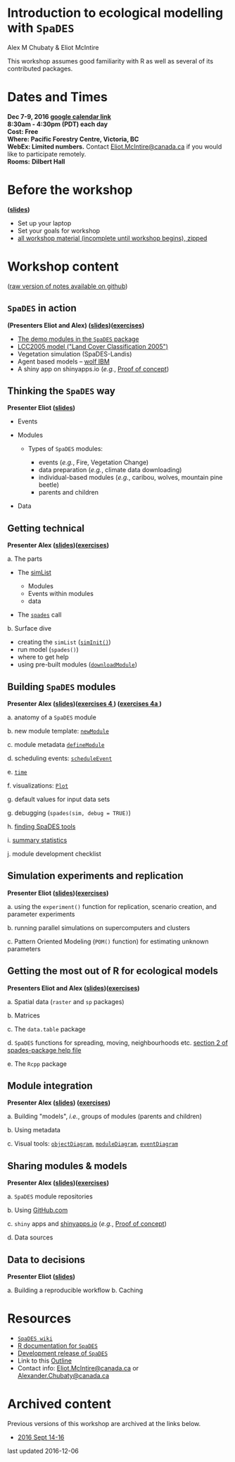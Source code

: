# Introduction to ecological modelling with `SpaDES`
Alex M Chubaty & Eliot McIntire  

This workshop assumes good familiarity with R as well as several of its contributed packages.

# Dates and Times

**Dec 7-9, 2016 [google calendar link](https://calendar.google.com/calendar/event?action=TEMPLATE&tmeid=MzFvcDA5MmI3dDJhMDQxYTE4MzZpZDVuNW8gZWxpb3RtY2ludGlyZUBt&tmsrc=eliotmcintire%40gmail.com)**  
**8:30am - 4:30pm (PDT) each day**  
**Cost: Free**  
**Where: Pacific Forestry Centre, Victoria, BC**  
**WebEx: Limited numbers.** Contact Eliot.McIntire@canada.ca if you would like to participate remotely.  
**Rooms:** **Dilbert Hall**  

# Before the workshop 

**([slides](http://Rpubs.com/PredictiveEcology/SpaDES-intro-00-prerequisites))**

- Set up your laptop
- Set your goals for workshop
- [all workshop material (incomplete until workshop begins), zipped](https://github.com/PredictiveEcology/workshops/raw/master/SpaDES_intro.zip)

# Workshop content 

([raw version of notes available on github](https://github.com/PredictiveEcology/workshops/tree/master/SpaDES_intro))


## `SpaDES` in action 

**(Presenters Eliot and Alex) ([slides](http://Rpubs.com/PredictiveEcology/SpaDES-Intro-01-spades-in-action))([exercises](http://Rpubs.com/PredictiveEcology/SpaDES-Intro-01-exercises))**

- [The demo modules in the `SpaDES` package](https://github.com/PredictiveEcology/SpaDES/blob/master/inst/sampleModules/SpaDES_sampleModules/SpaDES_sampleModules.Rmd)
- [LCC2005 model ("Land Cover Classification 2005")](http://htmlpreview.github.io/?https://github.com/PredictiveEcology/SpaDES-modules/blob/master/modules/LCC2005/LCC2005.html)
- Vegetation simulation (SpaDES-Landis)
- Agent based models – [wolf IBM](http://htmlpreview.github.io/?https://github.com/PredictiveEcology/SpaDES-modules/blob/master/modules/wolfAlps/wolfAlps.html)
- A shiny app on shinyapps.io (*e.g.*, [Proof of concept](https://spades.shinyapps.io/ForestChange_ProofOfConcept/))

## Thinking the `SpaDES` way

**Presenter Eliot ([slides](http://Rpubs.com/PredictiveEcology/SpaDES-Intro-02-thinking-the-spades-way))**

- Events

- Modules

  - Types of `SpaDES` modules:

    - events (*e.g.*, Fire, Vegetation Change)
    - data preparation (*e.g.*, climate data downloading)
    - individual-based modules (*e.g.*, caribou, wolves, mountain pine beetle)
    - parents and children

- Data

## Getting technical 

**Presenter Alex ([slides](http://Rpubs.com/PredictiveEcology/SpaDES-Intro-03-getting-technical))([exercises](http://Rpubs.com/PredictiveEcology/SpaDES-Intro-03-exercises))**
    
a. The parts
    
  - The [simList](http://www.rdocumentation.org/packages/SpaDES/versions/1.3.1/topics/.simList-class)
    
    - Modules
    - Events within modules
    - data
        
  - The [`spades`](http://www.rdocumentation.org/packages/SpaDES/versions/1.3.1/topics/spades) call

    
b. Surface dive
    
  - creating the `simList` ([`simInit()`](http://www.rdocumentation.org/packages/SpaDES/versions/1.3.1/topics/simInit))
  - run model (`spades()`)
  - where to get help
  - using pre-built modules ([`downloadModule`]((http://www.rdocumentation.org/packages/SpaDES/versions/1.3.1/topics/downloadModule)))
        

## Building `SpaDES` modules 

**Presenter Alex ([slides](http://Rpubs.com/PredictiveEcology/SpaDES-Intro-04-modules))([exercises 4 ](http://Rpubs.com/PredictiveEcology/SpaDES-Intro-04-exercises)) ([exercises 4a ](http://Rpubs.com/PredictiveEcology/SpaDES-Intro-04a-exercises))**
    
a. anatomy of a `SpaDES` module
    
b. new module template: [`newModule`](http://www.rdocumentation.org/packages/SpaDES/versions/1.3.1/topics/newModule)
    
c. module metadata [`defineModule`](http://www.rdocumentation.org/packages/SpaDES/versions/1.3.1/topics/defineModule)
    
d. scheduling events: [`scheduleEvent`](http://www.rdocumentation.org/packages/SpaDES/versions/1.3.1/topics/scheduleEvent)
    
e. [`time`](http://www.rdocumentation.org/packages/SpaDES/versions/1.3.1/topics/time)
    
f. visualizations: [`Plot`](http://www.rdocumentation.org/packages/SpaDES/versions/1.3.1/topics/Plot)

g. default values for input data sets
    
g. debugging (`spades(sim, debug = TRUE)`)
    
h. [finding SpaDES tools](http://www.rdocumentation.org/packages/SpaDES/versions/1.3.1/topics/spades-package)
    
i. [summary statistics](https://github.com/PredictiveEcology/SpaDES/wiki/Summary-statistics-in-simulations)
    
j. module development checklist

## Simulation experiments and replication 

**Presenter Eliot ([slides](http://Rpubs.com/PredictiveEcology/SpaDES-Intro-05-simulation-experiments-replication))([exercises](http://Rpubs.com/PredictiveEcology/SpaDES-Intro-05-exercises))**
    
a. using the `experiment()` function for replication, scenario creation, and parameter experiments
    
b. running parallel simulations on supercomputers and clusters
    
c. Pattern Oriented Modeling (`POM()` function) for estimating unknown parameters

## Getting the most out of R for ecological models

**Presenters Eliot and Alex ([slides](http://Rpubs.com/PredictiveEcology/SpaDES-Intro-06-getting-most-out-of-r))([exercises](http://Rpubs.com/PredictiveEcology/SpaDES-Intro-06-exercises))**

    
a. Spatial data (`raster` and `sp` packages)
    
b. Matrices
    
c. The `data.table` package
    
d. `SpaDES` functions for spreading, moving, neighbourhoods etc. [section 2 of spades-package help file](http://www.rdocumentation.org/packages/SpaDES/versions/1.3.1/topics/spades-package)
    
e. The `Rcpp` package
    
## Module integration

**Presenter Alex ([slides](http://Rpubs.com/PredictiveEcology/SpaDES-Intro-07-module-integration)) ([exercises](http://Rpubs.com/PredictiveEcology/SpaDES-Intro-07-exercises))**
    
a. Building "models", *i.e.*, groups of modules (parents and children)
    
b. Using metadata
    
c. Visual tools: [`objectDiagram`](http://www.rdocumentation.org/packages/SpaDES/versions/1.3.1/topics/objectDiagram), [`moduleDiagram`](http://www.rdocumentation.org/packages/SpaDES/versions/1.3.1/topics/moduleDiagram), [`eventDiagram`](http://www.rdocumentation.org/packages/SpaDES/versions/1.3.1/topics/eventDiagram)

## Sharing modules & models 

**Presenter Alex ([slides](http://Rpubs.com/PredictiveEcology/SpaDES-Intro-08-sharing-modules))([exercises](http://Rpubs.com/PredictiveEcology/SpaDES-Intro-08-exercises))**
    
a. `SpaDES` module repositories
    
b. Using [GitHub.com](https://github.com)
    
c. `shiny` apps and [shinyapps.io](http://www.shinyapps.io/) (*e.g.*, [Proof of concept](https://spades.shinyapps.io/ForestChange_ProofOfConcept/))
    
d. Data sources

## Data to decisions 

**Presenter Eliot
([slides](http://Rpubs.com/PredictiveEcology/SpaDES-Intro-09-workflow))**

a. Building a reproducible workflow
b. Caching

# Resources

- [`SpaDES wiki`](https://github.com/PredictiveEcology/SpaDES/wiki)
- [R documentation for `SpaDES`](http://www.rdocumentation.org/packages/SpaDES/versions/1.3.1)
- [Development release of `SpaDES`](https://github.com/PredictiveEcology/SpaDES/tree/development)
- Link to this [Outline](http://Rpubs.com/PredictiveEcology/SpaDES-Intro-Outline)
- Contact info: Eliot.McIntire@canada.ca or Alexander.Chubaty@canada.ca

# Archived content

Previous versions of this workshop are archived at the links below.

- [2016 Sept 14-16](http://rpubs.com/PredictiveEcology/Archives-Sept16-Outline)

last updated 2016-12-06

